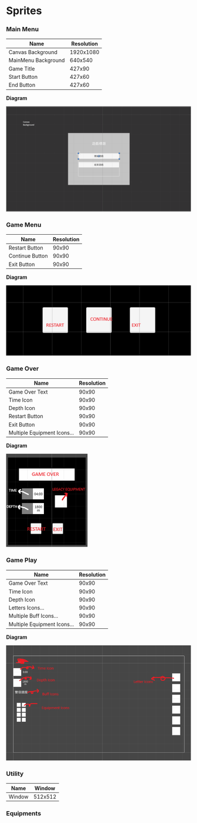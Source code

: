 # Sprites
### Main Menu
|Name|Resolution|
|-|-|
|Canvas Background|1920x1080|
|MainMenu Background|640x540|
|Game Title|427x90|
|Start Button|427x60|
|End Button|427x60|

**Diagram**

![UI Diagram](../img/img-00000.png)

### Game Menu
|Name|Resolution|
|-|-|
|Restart Button|90x90|
|Continue Button|90x90|
|Exit Button|90x90|

**Diagram**

![UI Diagram](../img/img-00002.png)

### Game Over
|Name|Resolution|
|-|-|
|Game Over Text|90x90|
|Time Icon|90x90|
|Depth Icon|90x90|
|Restart Button|90x90|
|Exit Button|90x90|
|Multiple Equipment Icons...|90x90|


**Diagram**

![UI Diagram](../img/img-00001.png)

### Game Play
|Name|Resolution|
|-|-|
|Game Over Text|90x90|
|Time Icon|90x90|
|Depth Icon|90x90|
|Letters Icons...|90x90|
|Multiple Buff Icons...|90x90|
|Multiple Equipment Icons...|90x90|


**Diagram**

![UI Diagram](../img/img-00003.png)

### Utility
|Name|Window|
|-|-|
|Window|512x512|

### Equipments
